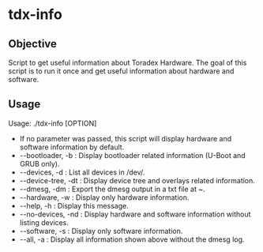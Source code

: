 # tdx-info #

## Objective ##
Script to get useful information about Toradex Hardware.
The goal of this script is to run it once and get useful information about hardware and software.

## Usage ##

Usage: ./tdx-info [OPTION]

* If no parameter was passed, this script will display hardware and software information by default.
* --bootloader, -b   : Display bootloader related information (U-Boot and GRUB only).
* --devices, -d      : List all devices in /dev/.
* --device-tree, -dt : Display device tree and overlays related information.
* --dmesg, -dm       : Export the dmesg output in a txt file at ~.
* --hardware, -w     : Display only hardware information.
* --help, -h         : Display this message.
* --no-devices, -nd  : Display hardware and software information without listing devices.
* --software, -s     : Display only software information.
* --all, -a          : Display all information shown above without the dmesg log.
